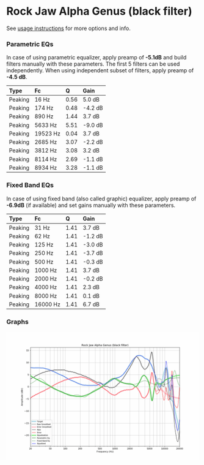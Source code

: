 # Rock Jaw Alpha Genus (black filter)
See [usage instructions](https://github.com/jaakkopasanen/AutoEq#usage) for more options and info.

### Parametric EQs
In case of using parametric equalizer, apply preamp of **-5.1dB** and build filters manually
with these parameters. The first 5 filters can be used independently.
When using independent subset of filters, apply preamp of **-4.5 dB**.

| Type    | Fc       |    Q | Gain    |
|:--------|:---------|:-----|:--------|
| Peaking | 16 Hz    | 0.56 | 5.0 dB  |
| Peaking | 174 Hz   | 0.48 | -4.2 dB |
| Peaking | 890 Hz   | 1.44 | 3.7 dB  |
| Peaking | 5633 Hz  | 5.51 | -9.0 dB |
| Peaking | 19523 Hz | 0.04 | 3.7 dB  |
| Peaking | 2685 Hz  | 3.07 | -2.2 dB |
| Peaking | 3812 Hz  | 3.08 | 3.2 dB  |
| Peaking | 8114 Hz  | 2.69 | -1.1 dB |
| Peaking | 8934 Hz  | 3.28 | -1.1 dB |

### Fixed Band EQs
In case of using fixed band (also called graphic) equalizer, apply preamp of **-6.9dB**
(if available) and set gains manually with these parameters.

| Type    | Fc       |    Q | Gain    |
|:--------|:---------|:-----|:--------|
| Peaking | 31 Hz    | 1.41 | 3.7 dB  |
| Peaking | 62 Hz    | 1.41 | -1.2 dB |
| Peaking | 125 Hz   | 1.41 | -3.0 dB |
| Peaking | 250 Hz   | 1.41 | -3.7 dB |
| Peaking | 500 Hz   | 1.41 | -0.3 dB |
| Peaking | 1000 Hz  | 1.41 | 3.7 dB  |
| Peaking | 2000 Hz  | 1.41 | -0.2 dB |
| Peaking | 4000 Hz  | 1.41 | 2.3 dB  |
| Peaking | 8000 Hz  | 1.41 | 0.1 dB  |
| Peaking | 16000 Hz | 1.41 | 6.7 dB  |

### Graphs
![](./Rock%20Jaw%20Alpha%20Genus%20(black%20filter).png)